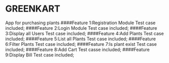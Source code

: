 # GREENKART
App for purchasing plants
####Feature 1:Registration Module
Test case included;
####Feature 2:Login Module
Test case included;
####Feature 3:Display all Users
Test case included;
####Feature 4:Add Plants
Test case included;
####Feature 5:List all Plants
Test case included;
####Feature 6:Filter Plants
Test case included;
####Feature 7:Is plant exist 
Test case included;
####Feature 8:Add Cart
Test casse included;
####Feature 9:Display Bill
Test case included;
